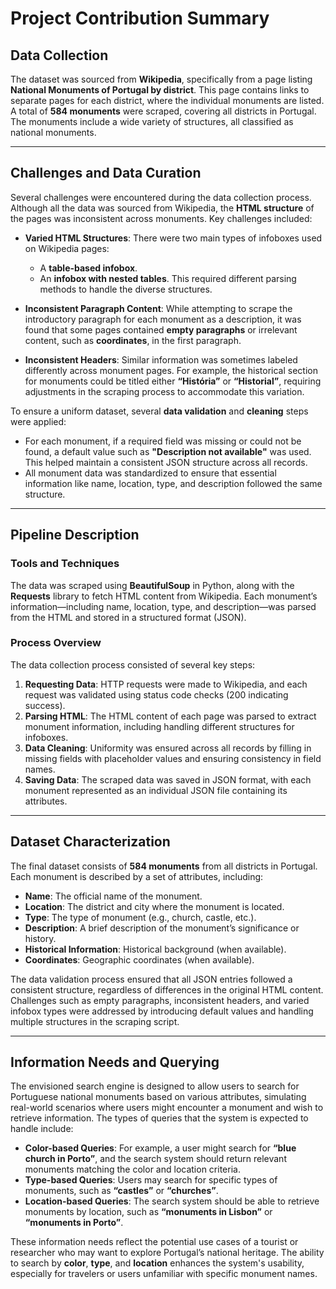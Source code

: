 
# Project Contribution Summary

## Data Collection

The dataset was sourced from **Wikipedia**, specifically from a page listing **National Monuments of Portugal by district**. This page contains links to separate pages for each district, where the individual monuments are listed. A total of **584 monuments** were scraped, covering all districts in Portugal. The monuments include a wide variety of structures, all classified as national monuments.

---

## Challenges and Data Curation

Several challenges were encountered during the data collection process. Although all the data was sourced from Wikipedia, the **HTML structure** of the pages was inconsistent across monuments. Key challenges included:

- **Varied HTML Structures**: There were two main types of infoboxes used on Wikipedia pages:
  - A **table-based infobox**.
  - An **infobox with nested tables**.
  This required different parsing methods to handle the diverse structures.

- **Inconsistent Paragraph Content**: While attempting to scrape the introductory paragraph for each monument as a description, it was found that some pages contained **empty paragraphs** or irrelevant content, such as **coordinates**, in the first paragraph.

- **Inconsistent Headers**: Similar information was sometimes labeled differently across monument pages. For example, the historical section for monuments could be titled either **“História”** or **“Historial”**, requiring adjustments in the scraping process to accommodate this variation.

To ensure a uniform dataset, several **data validation** and **cleaning** steps were applied:
- For each monument, if a required field was missing or could not be found, a default value such as **"Description not available"** was used. This helped maintain a consistent JSON structure across all records.
- All monument data was standardized to ensure that essential information like name, location, type, and description followed the same structure.

---

## Pipeline Description

### Tools and Techniques
The data was scraped using **BeautifulSoup** in Python, along with the **Requests** library to fetch HTML content from Wikipedia. Each monument’s information—including name, location, type, and description—was parsed from the HTML and stored in a structured format (JSON).

### Process Overview
The data collection process consisted of several key steps:
1. **Requesting Data**: HTTP requests were made to Wikipedia, and each request was validated using status code checks (200 indicating success).
2. **Parsing HTML**: The HTML content of each page was parsed to extract monument information, including handling different structures for infoboxes.
3. **Data Cleaning**: Uniformity was ensured across all records by filling in missing fields with placeholder values and ensuring consistency in field names.
4. **Saving Data**: The scraped data was saved in JSON format, with each monument represented as an individual JSON file containing its attributes.

---

## Dataset Characterization

The final dataset consists of **584 monuments** from all districts in Portugal. Each monument is described by a set of attributes, including:
- **Name**: The official name of the monument.
- **Location**: The district and city where the monument is located.
- **Type**: The type of monument (e.g., church, castle, etc.).
- **Description**: A brief description of the monument’s significance or history.
- **Historical Information**: Historical background (when available).
- **Coordinates**: Geographic coordinates (when available).

The data validation process ensured that all JSON entries followed a consistent structure, regardless of differences in the original HTML content. Challenges such as empty paragraphs, inconsistent headers, and varied infobox types were addressed by introducing default values and handling multiple structures in the scraping script.

---

## Information Needs and Querying

The envisioned search engine is designed to allow users to search for Portuguese national monuments based on various attributes, simulating real-world scenarios where users might encounter a monument and wish to retrieve information. The types of queries that the system is expected to handle include:

- **Color-based Queries**: For example, a user might search for **“blue church in Porto”**, and the search system should return relevant monuments matching the color and location criteria.
- **Type-based Queries**: Users may search for specific types of monuments, such as **“castles”** or **“churches”**.
- **Location-based Queries**: The search system should be able to retrieve monuments by location, such as **“monuments in Lisbon”** or **“monuments in Porto”**.

These information needs reflect the potential use cases of a tourist or researcher who may want to explore Portugal’s national heritage. The ability to search by **color**, **type**, and **location** enhances the system's usability, especially for travelers or users unfamiliar with specific monument names.

